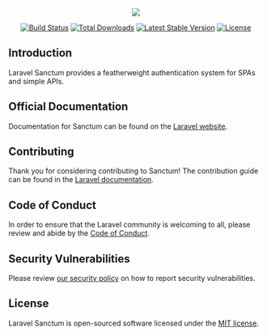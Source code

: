 <p align="center"><img src="https://laravel.com/assets/img/components/logo-sanctum.svg"></p>

<p align="center">
<a href="https://github.com/presttec/laravel-sanctum/actions"><img src="https://github.com/presttec/laravel-sanctum/workflows/tests/badge.svg" alt="Build Status"></a>
<a href="https://packagist.org/packages/presttec/laravel-sanctum"><img src="https://img.shields.io/packagist/dt/presttec/laravel-sanctum" alt="Total Downloads"></a>
<a href="https://packagist.org/packages/presttec/laravel-sanctum"><img src="https://img.shields.io/packagist/v/presttec/laravel-sanctum" alt="Latest Stable Version"></a>
<a href="https://packagist.org/packages/presttec/laravel-sanctum"><img src="https://img.shields.io/packagist/l/presttec/laravel-sanctum" alt="License"></a>
</p>

## Introduction

Laravel Sanctum provides a featherweight authentication system for SPAs and simple APIs.

## Official Documentation

Documentation for Sanctum can be found on the [Laravel website](https://laravel.com/docs/sanctum).

## Contributing

Thank you for considering contributing to Sanctum! The contribution guide can be found in the [Laravel documentation](https://laravel.com/docs/contributions).

## Code of Conduct

In order to ensure that the Laravel community is welcoming to all, please review and abide by the [Code of Conduct](https://laravel.com/docs/contributions#code-of-conduct).

## Security Vulnerabilities

Please review [our security policy](https://github.com/presttec/laravel-sanctum/security/policy) on how to report security vulnerabilities.

## License

Laravel Sanctum is open-sourced software licensed under the [MIT license](LICENSE.md).
